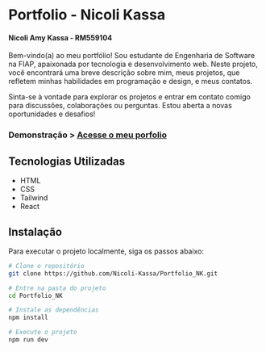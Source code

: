 # Portfolio - Nicoli Kassa

#### Nicoli Amy Kassa - RM559104

Bem-vindo(a) ao meu portfólio! Sou estudante de Engenharia de Software na FIAP, apaixonada por tecnologia e desenvolvimento web. Neste projeto, você encontrará uma breve descrição sobre mim, meus projetos, que refletem minhas habilidades em programação e design, e meus contatos.

Sinta-se à vontade para explorar os projetos e entrar em contato comigo para discussões, colaborações ou perguntas. Estou aberta a novas oportunidades e desafios!

### Demonstração > [Acesse o meu porfolio](https://portfolio-nk-xi.vercel.app/)

## Tecnologias Utilizadas

- HTML
- CSS
- Tailwind
- React

## Instalação

Para executar o projeto localmente, siga os passos abaixo:

```bash
# Clone o repositório
git clone https://github.com/Nicoli-Kassa/Portfolio_NK.git

# Entre na pasta do projeto
cd Portfolio_NK

# Instale as dependências
npm install

# Execute o projeto
npm run dev
```
